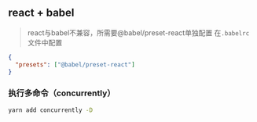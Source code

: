 ## react + babel
> react与babel不兼容，所需要@babel/preset-react单独配置
在`.babelrc`文件中配置
```json
{
  "presets": ["@babel/preset-react"]
}
```
### 执行多命令（concurrently）
```bash
yarn add concurrently -D
```
